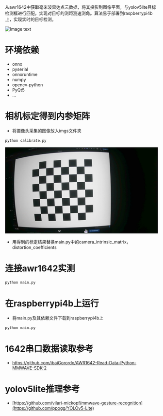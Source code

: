从awr1642中获取毫米波雷达点云数据，将其投影到图像平面，与yolov5lite目标检测框进行匹配，实现对目标的测距测速测角。算法易于部署到raspberrypi4b上，实现实时的目标检测。

![Image text](https://github.com/lyz678/radar_camera_fusion_awr1642_yolov5lite/blob/main/cfg/radar_camera.gif)

# 环境依赖
- onnx
- pyserial
- onnxruntime
- numpy
- opencv-python
- PyQt5
- ...


# 相机标定得到内参矩阵
- 将摄像头采集的图像放入imgs文件夹
```bash
python calibrate.py
```
![Image text](https://github.com/lyz678/radar_camera_fusion_awr1642_yolov5lite/blob/main/imgs/1.jpeg)

- 用得到的标定结果替换main.py中的camera_intrinsic_matrix，distortion_coefficients
  


# 连接awr1642实测
```bash
python main.py
```

# 在raspberrypi4b上运行

- 将main.py及其依赖文件下载到raspberrypi4b上

```bash
python main.py
```
# 1642串口数据读取参考
- https://github.com/ibaiGorordo/AWR1642-Read-Data-Python-MMWAVE-SDK-2
  
# yolov5lite推理参考
- [https://github.com/vilari-mickopf/mmwave-gesture-recognition](https://github.com/ppogg/YOLOv5-Lite)






